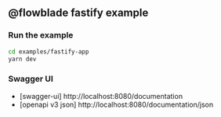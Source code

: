 ## @flowblade fastify example

### Run the example

```bash
cd examples/fastify-app
yarn dev
```

### Swagger UI

- [swagger-ui] http://localhost:8080/documentation
- [openapi v3 json] http://localhost:8080/documentation/json

